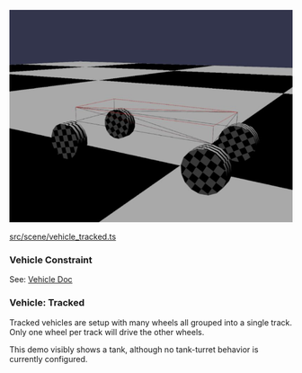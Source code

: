 ![Tracked Vehicle](./img/vehicle_wheeled.jpg)

[src/scene/vehicle_tracked.ts](../src/scene/vehicle_tracked.ts)  

### Vehicle Constraint
See: [Vehicle Doc](./vehicle.md)

### Vehicle: Tracked

Tracked vehicles are setup with many wheels all grouped into a single track. Only one wheel per track will drive the other wheels.

This demo visibly shows a tank, although no tank-turret behavior is currently configured.
